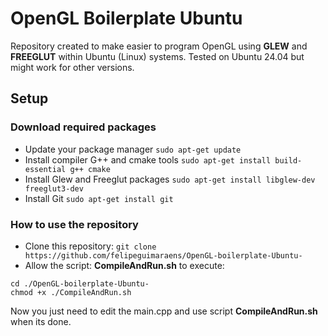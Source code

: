 # OpenGL Boilerplate Ubuntu

Repository created to make easier to program OpenGL using **GLEW** and **FREEGLUT** within Ubuntu (Linux) systems.
Tested on Ubuntu 24.04 but might work for other versions.

## Setup

### Download required packages
- Update your package manager
`sudo apt-get update`
- Install compiler G++ and cmake tools
`sudo apt-get install build-essential g++ cmake`
- Install Glew and Freeglut packages
`sudo apt-get install libglew-dev freeglut3-dev`
- Install Git
`sudo apt-get install git`

### How to use the repository
- Clone this repository:
`git clone https://github.com/felipeguimaraens/OpenGL-boilerplate-Ubuntu-`
-  Allow the script: **CompileAndRun.sh** to execute:
```
cd ./OpenGL-boilerplate-Ubuntu-
chmod +x ./CompileAndRun.sh
```

Now you just need to edit the main.cpp and use script **CompileAndRun.sh** when its done.
